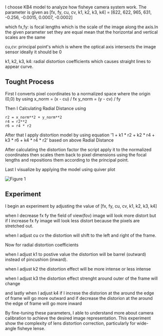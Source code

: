 I choose KB4 model to analyze how fisheye camera system work. The parameter is given as [fx, fy, cu, cv, k1, k2, k3, k4] = [622, 622, 965, 631, -0.256, -0.0015, 0.0007, -0.0002] 

which 
fx,fy: is focal lengths  which is the scale of the image along the axis.In the given parameter set they are equal mean that the horizontal and vertical 
scales are the same

cu,cv: principal point's which is where the optical axis intersects the image sensor ideally it should be 0

k1, k2, k3, k4: radial distortion coefficients which causes straight lines to appear curve. 


## Tought Process

First I converts pixel coordinates to a normalized space where the origin (0,0) by using 
    x_norm = (x - cu) / fx
    y_norm = (y - cv) / fy

Then I Calculating Radial Distance using

    r2 = x_norm**2 + y_norm**2
    r4 = r2**2
    r6 = r4 * r2

After that I apply distortion model by using equation '1 + k1 * r2 + k2 * r4 + k3 * r6 + k4 * r4 * r2' based on above Radial Distance

After calculating the distortion factor the script apply it to the normalized coordinates then scales them back to pixel dimensions using the focal lengths and repositions them according to the principal point.

Last I visualize by applying the model using quiver plot

![Figure 1](figure1.png)

## Experiment
I begin an experiment by adjusting the value of [fx, fy, cu, cv, k1, k2, k3, k4]

when I decrease fx fy the field of view(fov) image will look more distort but if I increase fx fy image will look less distort because the pixels are stretched out.

when I adjust cu cv the distortion will shift to the left and right of the frame.

Now for radial distortion coefficients 

when I adjust k1 to postive value  the distortion will be barrel (outward) instead of pincushion (inward). 

when I adjust k2 the distortion effect will be more intense or less intense

when I adjust k3 the distortion effect strenght around outer of the frame will change

and lastly when I adjust k4 if I increse the distorion at the around the edge of frame will go more outward and if decrease the distorion at the around the edge of frame will go more inward


By fine-tuning these parameters, I able to understand more about camera calibration to achieve the desired image representation. This experiment show the complexity of lens distortion correction, particularly for wide-angle fisheye lense.

